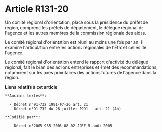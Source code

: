 # Article R131-20

Un comité régional d'orientation, placé sous la présidence du préfet de région, comprend les préfets de département, le
délégué régional de l'agence et les autres membres de la commission régionale des aides.

Le comité régional d'orientation est réuni au moins une fois par an. Il examine l'articulation entre les actions régionales
de l'Etat et celles de l'agence.

Le comité régional d'orientation entend le rapport d'activité du délégué régional, fait le bilan des actions entreprises et
émet des recommandations, notamment sur les axes prioritaires des actions futures de l'agence dans la région.

**Liens relatifs à cet article**

	**Anciens textes**:

	  - Décret n°91-732 1991-07-26 art. 21
	  - Décret n°91-732 du 26 juillet 1991 - art. 21 (Ab)

	**Codifié par**:

	  - Décret n°2005-935 2005-08-02 JORF 5 août 2005
